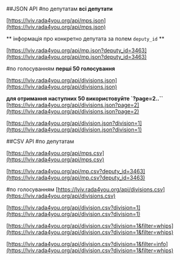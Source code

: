 ##JSON АРІ
#по депутатам
**всі депутати**

[https://lviv.rada4you.org/api/mps.json](https://lviv.rada4you.org/api/mps.json)

** інформація про конкретно депутата за полем `deputy_id` **
 
[https://lviv.rada4you.org/api/mp.json?deputy_id=3463](https://lviv.rada4you.org/api/mp.json?deputy_id=3463) 

#по голосуванням
**перші 50 голосування**

[https://lviv.rada4you.org/api/divisions.json](https://lviv.rada4you.org/api/divisions.json) 

**для отримання наступних 50 використовуйте `?page=2..``**
[https://lviv.rada4you.org/api/divisions.json?page=2](https://lviv.rada4you.org/api/divisions.json?page=2) 

[https://lviv.rada4you.org/api/division.json?division=1](https://lviv.rada4you.org/api/division.json?division=1)

##CSV АРІ
#по депутатам

[https://lviv.rada4you.org/api/mps.csv](https://lviv.rada4you.org/api/mps.csv)

[https://lviv.rada4you.org/api/mp.csv?deputy_id=3463](https://lviv.rada4you.org/api/mp.csv?deputy_id=3463)

#по голосуванням
[https://lviv.rada4you.org/api/divisions.csv](https://lviv.rada4you.org/api/divisions.csv)

[https://lviv.rada4you.org/api/division.csv?division=1](https://lviv.rada4you.org/api/division.csv?division=1)

[https://lviv.rada4you.org/api/division.csv?division=1&filter=whips](https://lviv.rada4you.org/api/division.csv?division=1&filter=whips)

[https://lviv.rada4you.org/api/division.csv?division=1&filter=info](https://lviv.rada4you.org/api/division.csv?division=1&filter=whips)
